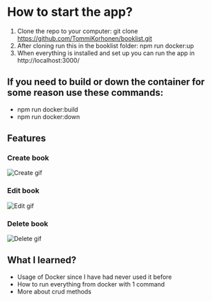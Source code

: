 # How to start the app? 
1. Clone the repo to your computer:  git clone https://github.com/TommiKorhonen/booklist.git
2. After cloning run this in the booklist folder: npm run docker:up
3. When everything is installed and set up you can run the app in http://localhost:3000/

## If you need to build or down the container for some reason use these commands:
* npm run docker:build
* npm run docker:down



## Features

### Create book

![Create gif](https://user-images.githubusercontent.com/87190300/133934101-bd57d751-9668-4bbb-940c-51ac24697059.gif)


### Edit book 

![Edit gif](https://user-images.githubusercontent.com/87190300/133934150-2c6b9451-d37a-4539-b3fe-0e82fa31309b.gif)

### Delete book

![Delete gif](https://user-images.githubusercontent.com/87190300/133934164-4bbac721-3119-4321-88ea-3337bb85cf21.gif)


## What I learned? 
* Usage of Docker since I have had never used it before
* How to run everything from docker with 1 command
* More about crud methods 
